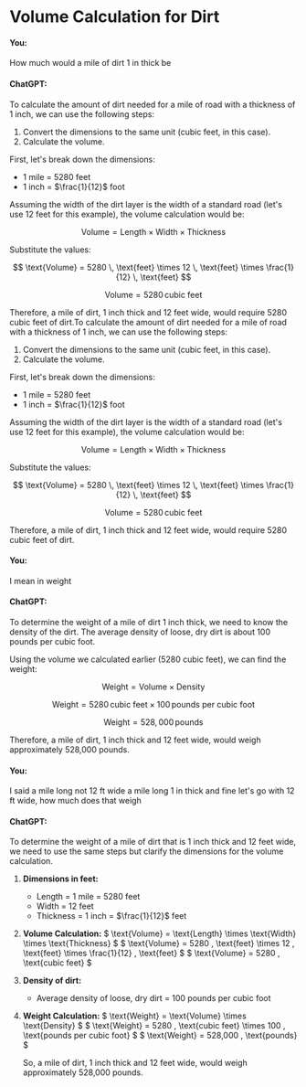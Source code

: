 # Volume Calculation for Dirt

#### You:
How much would a mile of dirt 1 in thick be

#### ChatGPT:
To calculate the amount of dirt needed for a mile of road with a thickness of 1 inch, we can use the following steps:

1. Convert the dimensions to the same unit (cubic feet, in this case).
2. Calculate the volume.

First, let's break down the dimensions:

- 1 mile = 5280 feet
- 1 inch = $\frac{1}{12}$ foot

Assuming the width of the dirt layer is the width of a standard road (let's use 12 feet for this example), the volume calculation would be:

$$ \text{Volume} = \text{Length} \times \text{Width} \times \text{Thickness} $$

Substitute the values:

$$ \text{Volume} = 5280 \, \text{feet} \times 12 \, \text{feet} \times \frac{1}{12} \, \text{feet} $$

$$ \text{Volume} = 5280 \, \text{cubic feet} $$

Therefore, a mile of dirt, 1 inch thick and 12 feet wide, would require 5280 cubic feet of dirt.To calculate the amount of dirt needed for a mile of road with a thickness of 1 inch, we can use the following steps:

1. Convert the dimensions to the same unit (cubic feet, in this case).
2. Calculate the volume.

First, let's break down the dimensions:

- 1 mile = 5280 feet
- 1 inch = $\frac{1}{12}$ foot

Assuming the width of the dirt layer is the width of a standard road (let's use 12 feet for this example), the volume calculation would be:

$$ \text{Volume} = \text{Length} \times \text{Width} \times \text{Thickness} $$

Substitute the values:

$$ \text{Volume} = 5280 \, \text{feet} \times 12 \, \text{feet} \times \frac{1}{12} \, \text{feet} $$

$$ \text{Volume} = 5280 \, \text{cubic feet} $$

Therefore, a mile of dirt, 1 inch thick and 12 feet wide, would require 5280 cubic feet of dirt.


#### You:
I mean in weight

#### ChatGPT:
To determine the weight of a mile of dirt 1 inch thick, we need to know the density of the dirt. The average density of loose, dry dirt is about 100 pounds per cubic foot.

Using the volume we calculated earlier (5280 cubic feet), we can find the weight:

$$ \text{Weight} = \text{Volume} \times \text{Density} $$

$$ \text{Weight} = 5280 \, \text{cubic feet} \times 100 \, \text{pounds per cubic foot} $$

$$ \text{Weight} = 528,000 \, \text{pounds} $$

Therefore, a mile of dirt, 1 inch thick and 12 feet wide, would weigh approximately 528,000 pounds.


#### You:
I said a mile long not 12 ft wide a mile long 1 in thick and fine let's go with 12 ft wide, how much does that weigh

#### ChatGPT:
To determine the weight of a mile of dirt that is 1 inch thick and 12 feet wide, we need to use the same steps but clarify the dimensions for the volume calculation.

1. **Dimensions in feet:**
   - Length = 1 mile = 5280 feet
   - Width = 12 feet
   - Thickness = 1 inch = $\frac{1}{12}$ feet

2. **Volume Calculation:**
    $ \text{Volume} = \text{Length} \times \text{Width} \times \text{Thickness} $
   $ \text{Volume} = 5280 \, \text{feet} \times 12 \, \text{feet} \times \frac{1}{12} \, \text{feet} $
   $ \text{Volume} = 5280 \, \text{cubic feet} $


3. **Density of dirt:**
   - Average density of loose, dry dirt = 100 pounds per cubic foot

4. **Weight Calculation:**
    $ \text{Weight} = \text{Volume} \times \text{Density} $
   $ \text{Weight} = 5280 \, \text{cubic feet} \times 100 \, \text{pounds per cubic foot} $
   $ \text{Weight} = 528,000 \, \text{pounds} $

   So, a mile of dirt, 1 inch thick and 12 feet wide, would weigh approximately 528,000 pounds.
